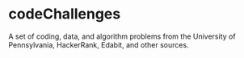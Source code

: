 # codeChallenges
A set of coding, data, and algorithm problems from the University of Pennsylvania, HackerRank, Edabit, and other sources.